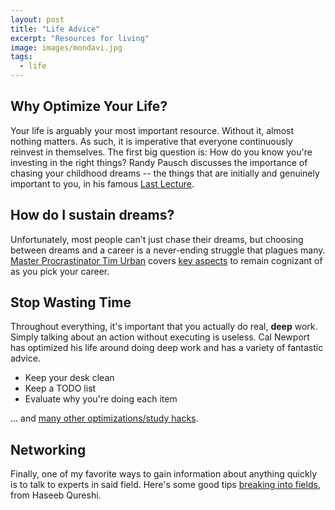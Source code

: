 ```yaml
---
layout: post
title: "Life Advice"
excerpt: "Resources for living"
image: images/mondavi.jpg
tags: 
  - life
---
```


## Why Optimize Your Life?
Your life is arguably your most important resource. Without it, almost nothing matters. As such, it is imperative
that everyone continuously reinvest in themselves. The first big question is: How do you know you're investing
in the right things? Randy Pausch discusses the importance of chasing your childhood dreams -- the things that are
initially and genuinely important to you, in his famous [Last Lecture](https://www.youtube.com/watch?v=ji5_MqicxSo&vl=en).

## How do I sustain dreams?
Unfortunately, most people can't just chase their dreams, but choosing between dreams and a career is a never-ending
struggle that plagues many. [Master Procrastinator Tim Urban](https://www.ted.com/speakers/tim_urban) covers
[key aspects](https://waitbutwhy.com/2018/04/picking-career.html) to remain cognizant of as you pick your career.

## Stop Wasting Time
Throughout everything, it's important that you actually do real, **deep** work. Simply talking about an action
without executing is useless. Cal Newport has optimized his life around doing deep work and has a variety of 
fantastic advice. 
* Keep your desk clean
* Keep a TODO list
* Evaluate why you're doing each item

... and [many other optimizations/study hacks](http://calnewport.com/blog/about/).

## Networking
Finally, one of my favorite ways to gain information about anything quickly is to talk to experts in said field.
Here's some good tips [breaking into fields](https://haseebq.com/how-to-break-into-tech-job-hunting-and-interviews/), from Haseeb Qureshi.
